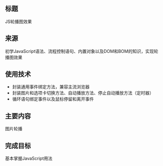 ## 标题
JS轮播图效果

## 来源
初学JavaScript语法、流程控制语句、内置对象以及DOM和BOM的知识，实现轮播图效果

## 使用技术
* 封装通用事件绑定方法，兼容主流浏览器
* 封装图片和选项卡切换方法、自动播放方法、停止自动播放方法（定时器）
* 循环语句绑定事件以及鼠标停留和离开事件

## 主要内容
图片轮播

## 完成目标
基本掌握JavaScript用法

